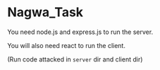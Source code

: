 # Nagwa_Task
 
You need node.js and express.js to run the server.

You will also need react to run the client.

(Run code attacked in `server` dir and client dir)
